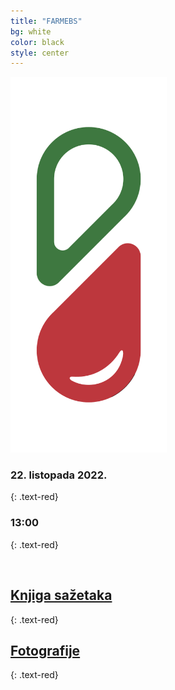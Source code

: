 ```yaml
---
title: "FARMEBS"
bg: white
color: black
style: center
---
```

 

<img src='img/logo.png' alt='FARMEBS' width='250'/>

### **22. listopada 2022.**
 {: .text-red}
### 13:00
 {: .text-red}

 <br>
 
## [Knjiga sažetaka](https://drive.google.com/file/d/1vAah5VhFpAkUDGG4nehruFpno-JtpdBT/view?usp=sharing)
 {: .text-red}
## [Fotografije](https://photos.app.goo.gl/pZFTyEDy9GVyZru6A)
 {: .text-red}